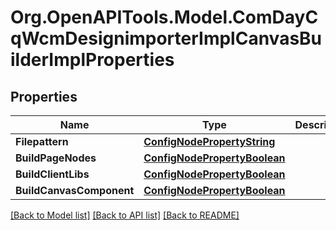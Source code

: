 # Org.OpenAPITools.Model.ComDayCqWcmDesignimporterImplCanvasBuilderImplProperties
## Properties

Name | Type | Description | Notes
------------ | ------------- | ------------- | -------------
**Filepattern** | [**ConfigNodePropertyString**](ConfigNodePropertyString.md) |  | [optional] 
**BuildPageNodes** | [**ConfigNodePropertyBoolean**](ConfigNodePropertyBoolean.md) |  | [optional] 
**BuildClientLibs** | [**ConfigNodePropertyBoolean**](ConfigNodePropertyBoolean.md) |  | [optional] 
**BuildCanvasComponent** | [**ConfigNodePropertyBoolean**](ConfigNodePropertyBoolean.md) |  | [optional] 

[[Back to Model list]](../README.md#documentation-for-models) [[Back to API list]](../README.md#documentation-for-api-endpoints) [[Back to README]](../README.md)

